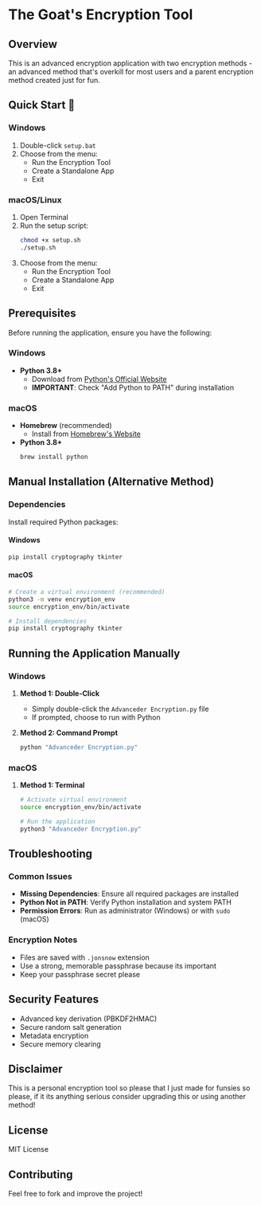 # The Goat's Encryption Tool

## Overview
This is an advanced encryption application with two encryption methods - an advanced method that's overkill for most users and a parent encryption method created just for fun.

## Quick Start 🚀

### Windows
1. Double-click `setup.bat`
2. Choose from the menu:
   - Run the Encryption Tool
   - Create a Standalone App
   - Exit

### macOS/Linux
1. Open Terminal
2. Run the setup script:
   ```bash
   chmod +x setup.sh
   ./setup.sh
   ```
3. Choose from the menu:
   - Run the Encryption Tool
   - Create a Standalone App
   - Exit

## Prerequisites
Before running the application, ensure you have the following:

### Windows
- **Python 3.8+**
  - Download from [Python's Official Website](https://www.python.org/downloads/windows/)
  - **IMPORTANT**: Check "Add Python to PATH" during installation

### macOS
- **Homebrew** (recommended)
  - Install from [Homebrew's Website](https://brew.sh/)
- **Python 3.8+**
  ```bash
  brew install python
  ```

## Manual Installation (Alternative Method)

### Dependencies
Install required Python packages:

#### Windows
```powershell
pip install cryptography tkinter
```

#### macOS
```bash
# Create a virtual environment (recommended)
python3 -m venv encryption_env
source encryption_env/bin/activate

# Install dependencies
pip install cryptography tkinter
```

## Running the Application Manually

### Windows
1. **Method 1: Double-Click**
   - Simply double-click the `Advanceder Encryption.py` file
   - If prompted, choose to run with Python

2. **Method 2: Command Prompt**
   ```powershell
   python "Advanceder Encryption.py"
   ```

### macOS
1. **Method 1: Terminal**
   ```bash
   # Activate virtual environment
   source encryption_env/bin/activate

   # Run the application
   python3 "Advanceder Encryption.py"
   ```

## Troubleshooting

### Common Issues
- **Missing Dependencies**: Ensure all required packages are installed
- **Python Not in PATH**: Verify Python installation and system PATH
- **Permission Errors**: Run as administrator (Windows) or with `sudo` (macOS)

### Encryption Notes
- Files are saved with `.jonsnow` extension
- Use a strong, memorable passphrase because its important
- Keep your passphrase secret please

## Security Features
- Advanced key derivation (PBKDF2HMAC)
- Secure random salt generation
- Metadata encryption
- Secure memory clearing

## Disclaimer
This is a personal encryption tool so please that I just made for funsies so please, if it its anything serious consider upgrading this or using another method!

## License
MIT License

## Contributing
Feel free to fork and improve the project!
